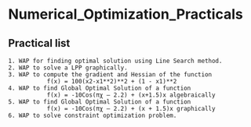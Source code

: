 # Numerical_Optimization_Practicals
 
## Practical list
    1. WAP for finding optimal solution using Line Search method.
    2. WAP to solve a LPP graphically.
    3. WAP to compute the gradient and Hessian of the function 
               f(x) = 100(x2-x1**2)**2 + (1 - x1)**2
    4. WAP to find Global Optimal Solution of a function 
               f(x) = -10Cos(πχ – 2.2) + (x+1.5)x algebraically
    5. WAP to find Global Optimal Solution of a function 
               f(x) = -10Cos(πχ – 2.2) + (x + 1.5)x graphically
    6. WAP to solve constraint optimization problem.
